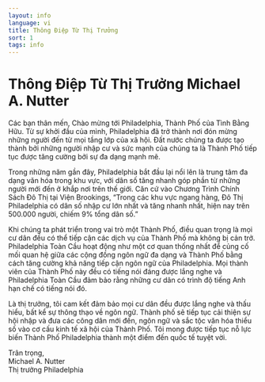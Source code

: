```yaml
---
layout: info
language: vi
title: Thông Điệp Từ Thị Trưởng
sort: 1
tags: info
---
```

Thông Điệp Từ Thị Trưởng Michael A. Nutter
====================================
Các bạn thân mến,
Chào mừng tới Philadelphia, Thành Phố của Tình Bằng Hữu. Từ sự khởi đầu của mình,
Philadelphia đã trở thành nơi đón mừng những người đến từ mọi tầng lớp của xã hội. Đất
nước chúng ta được tạo thành bởi những người nhập cư và sức mạnh của chúng ta là Thành Phố
tiếp tục được tăng cường bởi sự đa dạng mạnh mẽ.

Trong những năm gần đây, Philadelphia bắt đầu lại nổi lên là trung tâm đa dạng văn hóa
trong khu vực, với dân số tăng nhanh góp phần từ những người mới đến ở khắp nơi trên thế
giới. Căn cứ vào Chương Trình Chính Sách Đô Thị tại Viện Brookings, “Trong các khu vực
ngang hàng, Đô Thị Philadelphia có dân số nhập cư lớn nhất và tăng nhanh nhất, hiện nay
trên 500.000 người, chiếm 9% tổng dân số.”

Khi chúng ta phát triển trong vai trò một Thành Phố, điều quan trọng là mọi cư dân đều có thể
tiếp cận các dịch vụ của Thành Phố mà không bị cản trở. Philadelphia Toàn Cầu hoạt động
như một cơ quan thống nhất để củng cố mối quan hệ giữa các cộng đồng ngôn ngữ đa
dạng và Thành Phố bằng cách tăng cường khả năng tiếp cận ngôn ngữ của Philadelphia.
Mọi thành viên của Thành Phố này đều có tiếng nói đáng được lắng nghe và Philadelphia Toàn
Cầu đảm bảo rằng những cư dân có trình độ tiếng Anh hạn chế có tiếng nói đó.

Là thị trưởng, tôi cam kết đảm bảo mọi cư dân đều được lắng nghe và thấu hiểu, bất kể sự
thông thạo về ngôn ngữ. Thành phố sẽ tiếp tục cải thiện sự hội nhập và đưa các công dân mới
đến, ngôn ngữ và sắc tộc văn hóa thiểu số vào cơ cấu kinh tế xã hội của Thành Phố. Tôi mong
được tiếp tục nỗ lực biến Thành Phố Philadelphia thành một điểm đến quốc tế tuyệt vời.

Trân trọng,  
Michael A. Nutter  
Thị trưởng Philadelphia